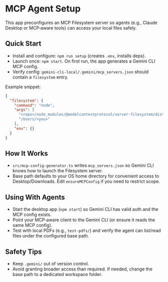 # MCP Agent Setup

This app preconfigures an MCP Filesystem server so agents (e.g., Claude Desktop or MCP‑aware tools) can access your local files safely.

## Quick Start
- Install and configure: `npm run setup` (creates `.env`, installs deps).
- Launch once: `npm start`. On first run, the app generates a Gemini CLI MCP config.
- Verify config: `gemini-cli-local/.gemini/mcp_servers.json` should contain a `filesystem` entry.

Example snippet:
```json
{
  "filesystem": {
    "command": "node",
    "args": [
      "<repo>/node_modules/@modelcontextprotocol/server-filesystem/dist/index.js",
      "/Users/<you>"  
    ],
    "env": {}
  }
}
```

## How It Works
- `src/mcp-config-generator.ts` writes `mcp_servers.json` so Gemini CLI knows how to launch the Filesystem server.
- Base path defaults to your OS home directory for convenient access to Desktop/Downloads. Edit `ensureMCPConfig` if you need to restrict scope.

## Using With Agents
- Start the desktop app (`npm start`) so Gemini CLI has valid auth and the MCP config exists.
- Point your MCP‑aware client to the Gemini CLI (or ensure it reads the same MCP config).
- Test with local PDFs (e.g., `test-pdfs/`) and verify the agent can list/read files under the configured base path.

## Safety Tips
- Keep `.gemini/` out of version control.
- Avoid granting broader access than required. If needed, change the base path to a dedicated workspace folder.
